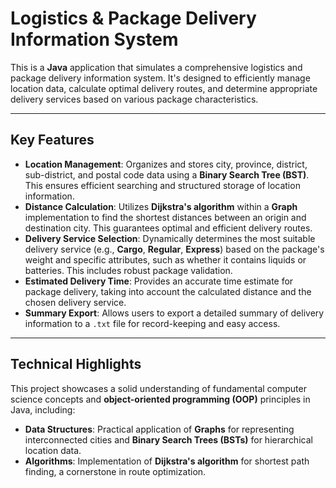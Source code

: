 # Logistics & Package Delivery Information System

This is a **Java** application that simulates a comprehensive logistics and package delivery information system. It's designed to efficiently manage location data, calculate optimal delivery routes, and determine appropriate delivery services based on various package characteristics.

---

## Key Features

* **Location Management**: Organizes and stores city, province, district, sub-district, and postal code data using a **Binary Search Tree (BST)**. This ensures efficient searching and structured storage of location information.
* **Distance Calculation**: Utilizes **Dijkstra's algorithm** within a **Graph** implementation to find the shortest distances between an origin and destination city. This guarantees optimal and efficient delivery routes.
* **Delivery Service Selection**: Dynamically determines the most suitable delivery service (e.g., **Cargo**, **Regular**, **Express**) based on the package's weight and specific attributes, such as whether it contains liquids or batteries. This includes robust package validation.
* **Estimated Delivery Time**: Provides an accurate time estimate for package delivery, taking into account the calculated distance and the chosen delivery service.
* **Summary Export**: Allows users to export a detailed summary of delivery information to a `.txt` file for record-keeping and easy access.

---

## Technical Highlights

This project showcases a solid understanding of fundamental computer science concepts and **object-oriented programming (OOP)** principles in Java, including:

* **Data Structures**: Practical application of **Graphs** for representing interconnected cities and **Binary Search Trees (BSTs)** for hierarchical location data.
* **Algorithms**: Implementation of **Dijkstra's algorithm** for shortest path finding, a cornerstone in route optimization.
